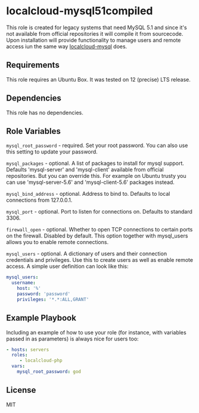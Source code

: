 localcloud-mysql51compiled
=========

This role is created for legacy systems that need MySQL 5.1 and since it's not available from official repositories it will compile it from sourcecode.
Upon installation will provide functionality to manage users and remote access iun the same way [localcloud-mysql](https://github.com/dmitrybelyakov/ansible-localcloud-mysql) does.

Requirements
------------

This role requires an Ubuntu Box. It was tested on 12 (precise) LTS release.

Dependencies
------------

This role has no dependencies.


Role Variables
--------------

`mysql_root_password` - required. Set your root password. You can also use this setting to update your password.

`mysql_packages` - optional. A list of packages to install for mysql support. Defaults 'mysql-server' and 'mysql-client' available from official repositories. But you can override this. For example on Ubuntu trusty you can use 'mysql-server-5.6' and 'mysql-client-5.6' packages instead.

`mysql_bind_address` - optional. Address to bind to. Defaults to local connections from 127.0.0.1.

`mysql_port` - optional. Port to listen for connections on. Defaults to standard 3306.

`firewall_open` - optional. Whether to open TCP connections to certain ports on the firewall. Disabled by default. This option together with mysql_users allows you to enable remote connections.

`mysql_users` - optional. A dictionary of users and their connection credentials and privileges. Use this to create users as well as enable remote access. A simple user definition can look like this:

```yml
mysql_users:
  username:
    host: '%'
    password: 'password'
    privileges: '*.*:ALL,GRANT'
```

Example Playbook
----------------

Including an example of how to use your role (for instance, with variables passed in as parameters) is always nice for users too:

```yml
- hosts: servers
  roles:
     - localcloud-php
  vars:
    mysql_root_password: god
```

License
-------

MIT

